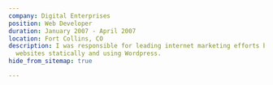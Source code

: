 ```yaml
---
company: Digital Enterprises
position: Web Developer
duration: January 2007 - April 2007
location: Fort Collins, CO
description: I was responsible for leading internet marketing efforts by developing
  websites statically and using Wordpress.
hide_from_sitemap: true

---
```

